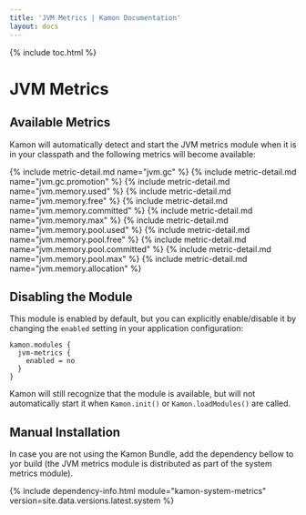 ```yaml
---
title: 'JVM Metrics | Kamon Documentation'
layout: docs
---
```


{% include toc.html %}

JVM Metrics
===========

Available Metrics
-----------------

Kamon will automatically detect and start the JVM metrics module when it is in your classpath and the following metrics
will become available:

{%  include metric-detail.md name="jvm.gc" %}
{%  include metric-detail.md name="jvm.gc.promotion" %}
{%  include metric-detail.md name="jvm.memory.used" %}
{%  include metric-detail.md name="jvm.memory.free" %}
{%  include metric-detail.md name="jvm.memory.committed" %}
{%  include metric-detail.md name="jvm.memory.max" %}
{%  include metric-detail.md name="jvm.memory.pool.used" %}
{%  include metric-detail.md name="jvm.memory.pool.free" %}
{%  include metric-detail.md name="jvm.memory.pool.committed" %}
{%  include metric-detail.md name="jvm.memory.pool.max" %}
{%  include metric-detail.md name="jvm.memory.allocation" %}


Disabling the Module
--------------------

This module is enabled by default, but you can explicitly enable/disable it by changing the `enabled` setting in your
application configuration:

```text
kamon.modules {
  jvm-metrics {
    enabled = no
  }
}
```

Kamon will still recognize that the module is available, but will not automatically start it when `Kamon.init()` or
`Kamon.loadModules()` are called.


Manual Installation
-------------------

In case you are not using the Kamon Bundle, add the dependency bellow to yor build (the JVM metrics module is
distributed as part of the system metrics module).

{% include dependency-info.html module="kamon-system-metrics" version=site.data.versions.latest.system %}
